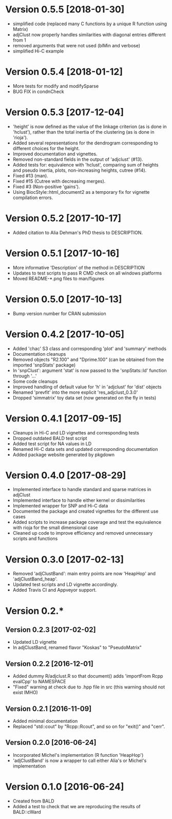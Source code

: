 # Version 0.5.5 [2018-01-30]

* simplified code (replaced many C functions by a unique R function using 
Matrix)
* adjClust now properly handles similarities with diagonal entries different 
from 1
* removed arguments that were not used (blMin and verbose)
* simplified Hi-C example

# Version 0.5.4 [2018-01-12]

* More tests for modify and modifySparse 
* BUG FIX in condnCheck

# Version 0.5.3 [2017-12-04]

* 'height' is now defined as the value of the linkage criterion (as is done in
'hclust'), rather than the total inertia of the clustering (as is done in
'rioja').
* Added several representations for the dendrogram corresponding to different
choices for the height.
* Improved documentation and vignettes.
* Removed non-standard fields in the output of 'adjclust' (#13).
* Added tests for: equivalence with 'hclust',  comparing sum of heights and 
   pseudo inertia, plots, non-increasing heights, cutree (#14).
* Fixed #13 (man).
* Fixed #15 (Cutree with decreasing merges).
* Fixed #3 (Non-positive 'gains').
* Using BiocStyle::html_document2 as a temporary fix for vignette 
  compilation errors.

# Version 0.5.2 [2017-10-17]

* Added citation to Alia Dehman's PhD thesis to DESCRIPTION.

# Version 0.5.1 [2017-10-16]

* More informative 'Description' of the method in DESCRIPTION
* Updates to test scripts to pass R CMD check on all windows platforms
* Moved README-*.png files to man/figures

# Version 0.5.0 [2017-10-13]

* Bump version number for CRAN submission

# Version 0.4.2 [2017-10-05]

* Added 'chac' S3 class and corresponding 'plot' and 'summary' methods
* Documentation cleanups
* Removed objects "R2.100" and "Dprime.100" (can be obtained from the 
  imported 'snpStats' package)
* In 'snpClust': argument 'stat' is now passed to the 'snpStats::ld' function 
  through '...'
* Some code cleanups
* Improved handling of default value for 'h' in 'adjclust' for 'dist' objects
* Renamed 'prevfit' into the more explicit 'res_adjclust_0.3.0'
* Dropped 'simmatrix' toy data set (now generated on the fly in tests)

# Version 0.4.1 [2017-09-15]

* Cleanups in Hi-C and LD vignettes and corresponding tests
* Dropped outdated BALD test script
* Added test script for NA values in LD
* Renamed Hi-C data sets and updated corresponding documentation
* Added package website generated by pkgdown

# Version 0.4.0 [2017-08-29]

* Implemented interface to handle standard and sparse matrices in adjClust
* Implemented interface to handle either kernel or dissimilarities
* Implemented wrapper for SNP and Hi-C data
* Documented the package and created vignettes for the different use cases
* Added scripts to increase package coverage and test the equivalence with 
  rioja for the small dimensional case
* Cleaned up code to improve efficiency and removed unnecessary scripts and functions

# Version 0.3.0 [2017-02-13]

* Removed 'adjClustBand': main entry points are now 'HeapHop' and 'adjClustBand_heap'.
* Updated test scripts and LD vignette accordingly.
* Added Travis CI and Appveyor support.

# Version 0.2.*

## Version 0.2.3 [2017-02-02]

* Updated LD vignette
* In adjClustBand, renamed flavor "Koskas" to "PseudoMatrix"

## Version 0.2.2 [2016-12-01]

* Added dummy R/adjclust.R so that document() adds 'importFrom Rcpp evalCpp' to NAMESPACE
* "Fixed" warning at check due to .hpp file in src (this warning should not exist IMHO)

## Version 0.2.1 [2016-11-09]

* Added minimal documentation
* Replaced "std::cout" by "Rcpp::Rcout", and so on for "exit()" and "cerr".

## Version 0.2.0 [2016-06-24]

* Incorporated Michel's implementation (R function 'HeapHop')
* 'adjClustBand' is now a wrapper to call either Alia's or Michel's
  implementation

# Version 0.1.0 [2016-06-24]

* Created from BALD
* Added a test to check that we are reproducing the results of BALD::cWard